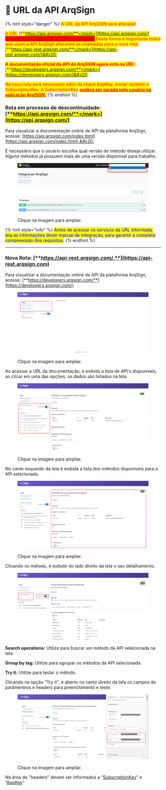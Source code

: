 # 🔳 URL da API ArqSign

{% hint style="danger" %}
<mark style="color:red;">A URL da API ArqSIGN será alterada!</mark>

<mark style="color:red;">A URL</mark> [<mark style="color:red;">**https://api.arqsign.com/**</mark>](https://api.arqsign.com/) <mark style="color:red;background-color:red;">**estará disponível somente até 31/10/2024**</mark><mark style="color:red;background-color:red;">.</mark> <mark style="color:red;">Desta forma é importante todos que usam a API ArqSign alterarem as chamadas para a nova rota:</mark>  [<mark style="color:red;">**https://api-rest.arqsign.com/**</mark>](https://api-rest.arqsign.com/)&#x20;

<mark style="color:red;">**A documentação oficial da API do ArqSIGN agora está na URL:**</mark> [<mark style="color:red;">**https://developers.arqsign.com/**</mark>](https://developers.arqsign.com/)&#x20;

<mark style="color:red;">Na nova rota será necessário além da chave AppKey, enviar também a SubscriptionKey. A SubscriptionKey</mark> [<mark style="color:red;">**poderá ser gerada pelo usuário na aplicação ArqSIGN.**</mark>](https://arquivar.gitbook.io/manual-arqsign/administracao/integracoes/api#subscriptionkey)
{% endhint %}

### **Rota em processo de descontinuidade:** [<mark style="color:blue;">**https://api.arqsign.com/**</mark>](https://api.arqsign.com/)

Para visualizar a documentação online de API da plataforma ArqSign, acesse: [https://api.arqsign.com/index.html](https://api.arqsign.com/index.html).&#x20;

É necessário que o usuário escolha qual versão do método deseja utilizar. Alguns métodos já possuem mais de uma versão disponível para trabalho.

<figure><img src="../../../.gitbook/assets/image (193).png" alt=""><figcaption><p>Clique na imagem para ampliar.</p></figcaption></figure>

{% hint style="info" %}
<mark style="color:blue;">Antes de acessar os serviços da URL informada, leia as informações deste manual de integração, para garantir a completa compreensão dos requisitos.</mark>
{% endhint %}

***

### **Nova Rota:** [**https://api-rest.arqsign.com/.**](https://api-rest.arqsign.com)

Para visualizar a documentação online de API da plataforma ArqSign, acesse: [**https://developers.arqsign.com/**](https://developers.arqsign.com/)

<figure><img src="../../../.gitbook/assets/image (19).png" alt=""><figcaption><p>Clique na imagem para ampliar.</p></figcaption></figure>

Ao acessar a URL da documentação, é exibida a lista de API's disponíveis, ao clicar em uma das opções, os dados são listados na tela.

<figure><img src="../../../.gitbook/assets/image (23).png" alt=""><figcaption><p>Clique na imagem para ampliar.</p></figcaption></figure>

No canto esquerdo da tela é exibida a lista dos métodos disponíveis para a API selecionada.

<figure><img src="../../../.gitbook/assets/image (21).png" alt=""><figcaption><p>Clique na imagem para ampliar.</p></figcaption></figure>

Clicando no método, é exibido do lado direito da tela o seu detalhamento.

<figure><img src="../../../.gitbook/assets/image (270).png" alt=""><figcaption></figcaption></figure>

**Search operations:** Utilize para buscar um método da API selecionada na tela.

**Group by tag:** Utilize para agrupar os métodos da API selecionada.

**Try it:** Utilize para testar o método.

Clicando na opção "Try it", é aberto no canto direito da tela os campos de parâmentros e headers para preenchimento e teste.

<figure><img src="../../../.gitbook/assets/image (271).png" alt=""><figcaption><p>Clique na imagem para ampliar.</p></figcaption></figure>

Na área de "headers" devem ser informados a “[SubscriptionKey](./#subscriptionkey)” e “[AppKey](./#appkey)”
